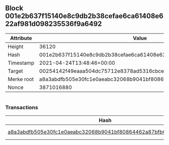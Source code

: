 ## Block 001e2b637f15140e8c9db2b38cefae6ca61408e622af981d098235536f9a6492

Attribute | Value
--- | ---
Height | 36120
Hash | 001e2b637f15140e8c9db2b38cefae6ca61408e622af981d098235536f9a6492
Timestamp | 2021-04-24T13:48:46+00:00
Target | 00254142f49eaaa504dc75712e8378ad5316cbcead634704b3734b6271167cc4
Merke root | a8a3abdfb505e30fc1e0aeabc32068b9041bf80864462a87bfb63425f334aebd
Nonce | 3871016880

```

```

### Transactions

Hash | Amount
--- | ---
[a8a3abdfb505e30fc1e0aeabc32068b9041bf80864462a87bfb63425f334aebd](a8a3abdfb505e30fc1e0aeabc32068b9041bf80864462a87bfb63425f334aebd.md) | 10.00000000 SKEPTI 
